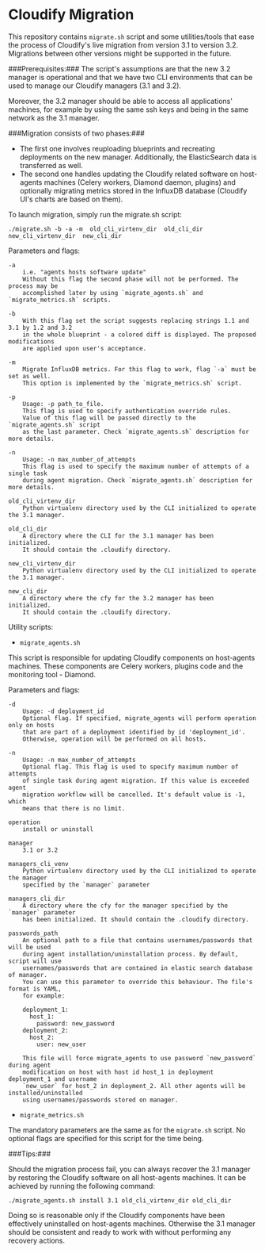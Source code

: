 # Cloudify Migration

This repository contains `migrate.sh` script and some utilities/tools that ease the process of Cloudify's live migration from version 3.1 to version 3.2. Migrations between other versions might be supported in the future.

###Prerequisites:###
The script's assumptions are that the new 3.2 manager is operational and that we have two CLI environments that can be used to manage our Cloudify managers (3.1 and 3.2).

Moreover, the 3.2 manager should be able to access all applications' machines, for example by using the same ssh keys and being in the same network as the 3.1 manager.


###Migration consists of two phases:###

- The first one involves reuploading blueprints and recreating deployments on the new manager. Additionally, the ElasticSearch data is transferred as well.
- The second one handles updating the Cloudify related software on host-agents machines (Celery workers, Diamond daemon, plugins) and optionally migrating metrics stored in the InfluxDB database (Cloudify UI's charts are based on them).

To launch migration, simply run the migrate.sh script:

`./migrate.sh -b -a -m  old_cli_virtenv_dir  old_cli_dir  new_cli_virtenv_dir  new_cli_dir`


Parameters and flags:

    -a
        i.e. "agents hosts software update"
        Without this flag the second phase will not be performed. The process may be
        accomplished later by using `migrate_agents.sh` and `migrate_metrics.sh` scripts.

    -b
        With this flag set the script suggests replacing strings 1.1 and 3.1 by 1.2 and 3.2
        in the whole blueprint - a colored diff is displayed. The proposed modifications
        are applied upon user's acceptance.

    -m
        Migrate InfluxDB metrics. For this flag to work, flag `-a` must be set as well.
        This option is implemented by the `migrate_metrics.sh` script.

    -p
        Usage: -p path_to_file.
        This flag is used to specify authentication override rules.
        Value of this flag will be passed directly to the `migrate_agents.sh` script
        as the last parameter. Check `migrate_agents.sh` description for more details.

    -n
        Usage: -n max_number_of_attempts
        This flag is used to specify the maximum number of attempts of a single task
        during agent migration. Check `migrate_agents.sh` description for more details.

    old_cli_virtenv_dir
        Python virtualenv directory used by the CLI initialized to operate the 3.1 manager.

    old_cli_dir
        A directory where the CLI for the 3.1 manager has been initialized.
        It should contain the .cloudify directory.

    new_cli_virtenv_dir
        Python virtualenv directory used by the CLI initialized to operate the 3.1 manager.

    new_cli_dir
        A directory where the cfy for the 3.2 manager has been initialized.
        It should contain the .cloudify directory.


Utility scripts:

- `migrate_agents.sh`

This script is responsible for updating Cloudify components on host-agents machines. These components are Celery workers, plugins code and the monitoring tool - Diamond.

Parameters and flags:

    -d
        Usage: -d deployment_id
        Optional flag. If specified, migrate_agents will perform operation only on hosts
        that are part of a deployment identified by id 'deployment_id'.
        Otherwise, operation will be performed on all hosts.

    -n
        Usage: -n max_number_of_attempts
        Optional flag. This flag is used to specify maximum number of attempts 
        of single task during agent migration. If this value is exceeded agent
        migration workflow will be cancelled. It's default value is -1, which
        means that there is no limit.

    operation
        install or uninstall

    manager
        3.1 or 3.2

    managers_cli_venv
        Python virtualenv directory used by the CLI initialized to operate the manager
        specified by the `manager` parameter

    managers_cli_dir
        A directory where the cfy for the manager specified by the `manager` parameter
        has been initialized. It should contain the .cloudify directory.

    passwords_path
        An optional path to a file that contains usernames/passwords that will be used
        during agent installation/uninstallation process. By default, script will use
        usernames/passwords that are contained in elastic search database of manager.
        You can use this parameter to override this behaviour. The file's format is YAML,
        for example:

        deployment_1:
          host_1:
            password: new_password
        deployment_2:
          host_2:
            user: new_user

        This file will force migrate_agents to use password `new_password` during agent
        modification on host with host id host_1 in deployment deployment_1 and username
        `new_user` for host_2 in deployment_2. All other agents will be installed/uninstalled
        using usernames/passwords stored on manager.


- `migrate_metrics.sh`

The mandatory parameters are the same as for the `migrate.sh` script. No optional flags are specified for this script for the time being.


###Tips:###

Should the migration process fail, you can always recover the 3.1 manager by restoring the Cloudify software on all host-agents machines. It can be achieved by running the following command:

`./migrate_agents.sh install 3.1 old_cli_virtenv_dir old_cli_dir`

Doing so is reasonable only if the Cloudify components have been effectively uninstalled on host-agents machines.
Otherwise the 3.1 manager should be consistent and ready to work with without performing any recovery actions.
